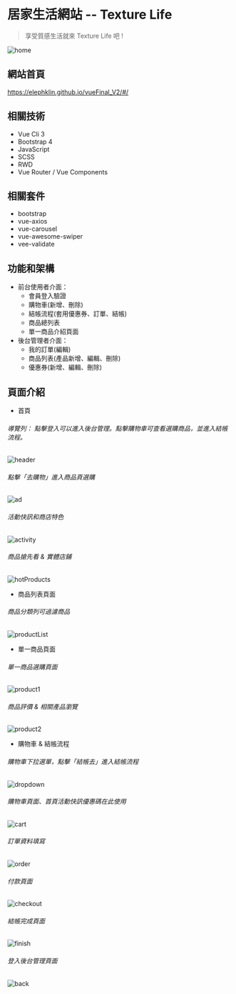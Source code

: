 # 居家生活網站 -- Texture Life

> 享受質感生活就來 Texture Life 吧 !

![home](https://upload.cc/i1/2021/04/05/o2zdMU.png)

## 網站首頁
https://elephklin.github.io/vueFinal_V2/#/

## 相關技術
- Vue Cli 3
- Bootstrap 4
- JavaScript
- SCSS
- RWD
- Vue Router / Vue Components
## 相關套件
- bootstrap
- vue-axios
- vue-carousel
- vue-awesome-swiper
- vee-validate
## 功能和架構
+ 前台使用者介面：
  + 會員登入驗證
  + 購物車(新增、刪除)
  + 結帳流程(套用優惠券、訂單、結帳)
  + 商品總列表
  + 單一商品介紹頁面
+ 後台管理者介面：
  + 我的訂單(編輯)
  + 商品列表(產品新增、編輯、刪除)
  + 優惠券(新增、編輯、刪除)
## 頁面介紹

- 首頁
###### 導覽列： 點擊登入可以進入後台管理。點擊購物車可查看選購商品，並進入結帳流程。
![header](https://upload.cc/i1/2021/04/05/ykVu8P.png)

###### 點擊「去購物」進入商品頁選購
![ad](https://upload.cc/i1/2021/03/13/OiJ4Ty.png)

###### 活動快訊和商店特色
![activity](https://upload.cc/i1/2021/04/05/LEQ3Ih.png)

###### 商品搶先看 & 實體店鋪
![hotProducts](https://upload.cc/i1/2021/04/05/4F51aI.png)

- 商品列表頁面
###### 商品分類列可過濾商品
![productList](https://upload.cc/i1/2021/04/05/gPDSRN.png)

- 單一商品頁面
###### 單一商品選購頁面
![product1](https://upload.cc/i1/2021/03/13/FwuN7r.png)

###### 商品評價 & 相關產品瀏覽
![product2](https://upload.cc/i1/2021/04/05/NUsduz.png)

- 購物車 & 結帳流程
###### 購物車下拉選單，點擊「結帳去」進入結帳流程
![dropdown](https://upload.cc/i1/2021/04/05/uXye0O.png)

###### 購物車頁面、首頁活動快訊優惠碼在此使用
![cart](https://upload.cc/i1/2021/04/05/4RZwxd.png)

###### 訂單資料填寫
![order](https://upload.cc/i1/2021/04/05/Pe7Xsj.png)

###### 付款頁面
![checkout](https://upload.cc/i1/2021/04/05/kmvcZI.png)

###### 結帳完成頁面
![finish](https://upload.cc/i1/2021/04/05/uUW1nl.png)

###### 登入後台管理頁面
![back](https://upload.cc/i1/2021/04/05/cSiNVH.png)
